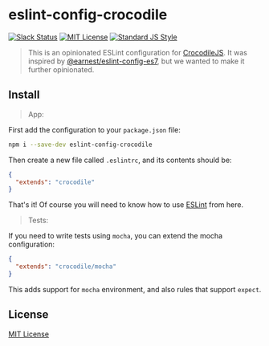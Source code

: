 
# eslint-config-crocodile

[![Slack Status][slack-image]][slack-url]
[![MIT License][license-image]][license-url]
[![Standard JS Style][standard-image]][standard-url]

> This is an opinionated ESLint configuration for [CrocodileJS][crocodile-url].  It was inspired by [@earnest/eslint-config-es7][earnest-config], but we wanted to make it further opinionated.


## Install

> App:

First add the configuration to your `package.json` file:

```bash
npm i --save-dev eslint-config-crocodile
```

Then create a new file called `.eslintrc`, and its contents should be:

```json
{
  "extends": "crocodile"
}
```

That's it!  Of course you will need to know how to use [ESLint][eslint] from here.

> Tests:

If you need to write tests using `mocha`, you can extend the mocha configuration:

```json
{
  "extends": "crocodile/mocha"
}
```

This adds support for `mocha` environment, and also rules that support `expect`.


## License

[MIT License][license-url]


[license-image]: http://img.shields.io/badge/license-MIT-blue.svg?style=flat
[license-url]: LICENSE
[crocodile-url]: https://crocodilejs.com
[slack-image]: http://slack.crocodilejs.com/badge.svg
[slack-url]: http://slack.crocodilejs.com
[standard-image]: https://img.shields.io/badge/code%20style-standard%2Bes7-brightgreen.svg
[standard-url]: https://github.com/meetearnest/eslint-config-earnest-es7
[unicorn-approved]: http://img.shields.io/badge/unicorn-approved-ff69b4.svg
[unicorn-url]: https://www.youtube.com/watch?v=9auOCbH5Ns4
[eslint]: http://eslint.org/
[earnest-config]: https://github.com/meetearnest/eslint-config-earnest-es7
